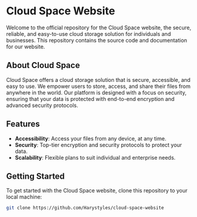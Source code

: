 # Cloud Space Website

Welcome to the official repository for the Cloud Space website, the secure, reliable, and easy-to-use cloud storage solution for individuals and businesses. This repository contains the source code and documentation for our website.

## About Cloud Space

Cloud Space offers a cloud storage solution that is secure, accessible, and easy to use. We empower users to store, access, and share their files from anywhere in the world. Our platform is designed with a focus on security, ensuring that your data is protected with end-to-end encryption and advanced security protocols.

## Features

- **Accessibility**: Access your files from any device, at any time.
- **Security**: Top-tier encryption and security protocols to protect your data.
- **Scalability**: Flexible plans to suit individual and enterprise needs.

## Getting Started

To get started with the Cloud Space website, clone this repository to your local machine:

```bash
git clone https://github.com/Harystyles/cloud-space-website
